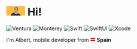 <h1>
<img src="images/portrait.png" width="50" /> Hi!
</h1>

<p>
  <img alt="Ventura" src="https://img.shields.io/badge/macos-ventura-brightgreen.svg" /> 
  <img alt="Monterey" src="https://img.shields.io/badge/macos-monterey-purple.svg" /> 
  <img alt="Swift" src="https://img.shields.io/badge/swift-5.7-orange.svg" /> 
  <img alt="SwiftUI" src="https://img.shields.io/badge/swiftui-4.0-darkblue" />
  <img alt="Xcode" src="https://img.shields.io/badge/xcode-14-blue" />
</p>

<p>I'm Albert, mobile developer from <img src="images/espana.png" width="13"/> <b>Spain</b>

